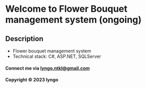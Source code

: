 # Welcome to Flower Bouquet management system (ongoing)

## Description

* Flower bouquet management system
* Technical stack: C#, ASP.NET, SQLServer

#### Connect me via lyngo.ntkl@gmail.com

#### Copyright &#169; 2023 lyngo
